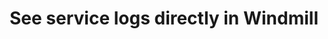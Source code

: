 ---
slug: service-logs
version: v1.389.0
title: See service logs directly in Windmill
tags: ['Workers', 'Servers']
description: See the logs of any workers or any servers in the service logs of the search modal.
features:
  [
    'View logs from workers, servers, and indexers directly in the service logs section.',
    'Monitor logs in real-time with a 1-minute latency.',
    'Visualize logs and errors with dedicated graphs for log count and error count.',
  ]
image: ./service_logs.png
docs: /docs/core_concepts/service_logs
---